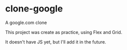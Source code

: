 # clone-google
A google.com clone

This project was create as practice, using Flex and Grid. 

It doesn't have JS yet, but I'll add it in the future.
